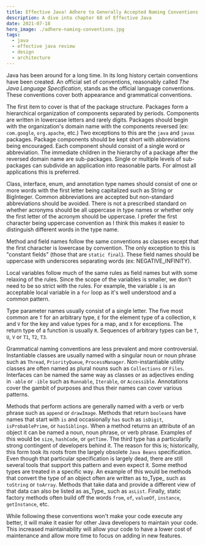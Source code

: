 ```yaml
---
title: Effective Java! Adhere to Generally Accepted Naming Conventions
description: A dive into chapter 68 of Effective Java
date: 2021-07-18
hero_image: ./adhere-naming-conventions.jpg
tags:
  - java
  - effective java review
  - design
  - architecture
---
```


Java has been around for a long time. In its long history certain conventions have been created. An official set of conventions, reasonably called _The Java Language Specification_, stands as the official language conventions. These conventions cover both appearance and grammatical conventions. 

The first item to cover is that of the package structure. Packages form a hierarchical organization of components separated by periods. Components are written in lowercase letters and rarely digits. Packages should begin with the organization's domain name with the components reversed (ex: `com.google`, `org.apache`, etc.) Two exceptions to this are the `java` and `javax` packages. Package components should be kept short with abbreviations being encouraged. Each component should consist of a single word or abbreviation. The immediate children in the hierarchy of a package after the reversed domain name are sub-packages. Single or multiple levels of sub-packages can subdivide an application into reasonable parts. For almost all applications this is preferred.  

Class, interface, enum, and annotation type names should consist of one or more words with the first letter being capitalized such as String or BigInteger. Common abbreviations are accepted but non-standard abbreviations should be avoided. There is not a prescribed standard on whether acronyms should be all uppercase in type names or whether only the first letter of the acronym should be uppercase. I prefer the first character being uppercase convention as I think this makes it easier to distinguish different words in the type name.

Method and field names follow the same conventions as classes except that the first character is lowercase by convention. The only exception to this is "constant fields" (those that are `static final`). These field names should be uppercase with underscores separating words (ex: NEGATIVE_INFINITY).

Local variables follow much of the same rules as field names but with some relaxing of the rules. Since the scope of the variables is smaller, we don't need to be so strict with the rules. For example, the variable `i` is an acceptable local variable in a `for` loop as it's well understood and a common pattern.

Type parameter names usually consist of a single letter. The five most common are `T` for an arbitrary type, `E` for the element type of a collection, `K` and `V` for the key and value types for a map, and `X` for exceptions. The return type of a function is usually `R`. Sequences of arbitrary types can be `T`, `U`, `V` or `T1`, `T2`, `T3`.

Grammatical naming conventions are less prevalent and more controversial. Instantiable classes are usually named  with a singular noun or noun phrase such as `Thread`, `PriorityQueue`, `ProcessManager`. Non-instantiable utility classes are often named as plural nouns such as `Collections` or `Files`. Interfaces can be named the same way as classes or as adjectives ending in `-able` or `-ible` such as `Runnable`, `Iterable`, or `Accessible`. Annotations cover the gambit of purposes and thus their names can cover various patterns.

Methods that perform actions are generally named with a verb or verb phrase such as `append` or `drawImage`. Methods that return `boolean`s  have names that start with `is` and occasionally `has` such as `isDigit`, `isProbablePrime`, or `hasSiblings`. When a method returns an attribute of an object it can be named a noun, noun phrase, or verb phrase. Examples of this would be `size`, `hashCode`, or `getTime`. The third type has a particularlly strong contingent of developers behind it. The reason for this is; historically, this form took its roots from the largely obsolete `Java Beans` specification. Even though that particular specification is largely dead, there are still several tools that support this pattern and even expect it. Some method types are treated in a specific way. An example of this would be methods that convert the type of an object often are written as to_Type_ such as `toString` or `toArray`. Methods that take data and provide a different view of that data can also be listed as as_Type_ such as `asList`. Finally, static factory methods often build off the words `from`, `of`, `valueOf`, `instance`, `getInstance`, etc.

While following these conventions won't make your code execute any better, it will make it easier for other Java developers to maintain your code. This increased maintainability will allow your code to have a lower cost of maintenance and allow more time to focus on adding in new features. 